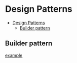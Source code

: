 # Design Patterns

- [Design Patterns](#design-patterns)
  - [Builder pattern](#builder-pattern)

## Builder pattern

[example](ch05/main.go)

